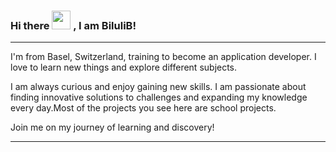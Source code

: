 ### Hi there <img src="https://github.com/BiluliB/BiluliB/assets/138381572/b2625bee-5857-42bc-83ce-6638089fff13" width="30px"> , I am BiluliB!
---

I'm from Basel, Switzerland, training to become an application developer. I love to learn new things and explore different subjects.

I am always curious and enjoy gaining new skills. I am passionate about finding innovative solutions to challenges and expanding my knowledge every day.Most of the projects you see here are school projects.

Join me on my journey of learning and discovery!

---



<!--
**BiluliB/BiluliB** is a ✨ _special_ ✨ repository because its `README.md` (this file) appears on your GitHub profile.

Here are some ideas to get you started:

- 🔭 I’m currently working on ...
- 🌱 I’m currently learning ...
- 👯 I’m looking to collaborate on ...
- 🤔 I’m looking for help with ...
- 💬 Ask me about ...
- 📫 How to reach me: ...
- 😄 Pronouns: ...
- ⚡ Fun fact: ...
-->
